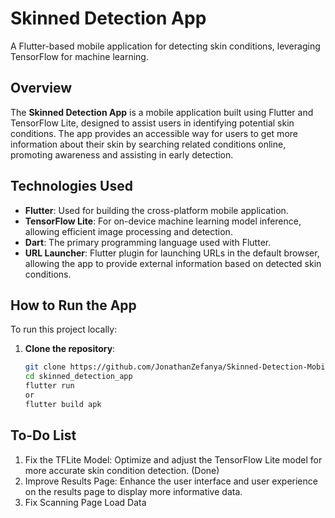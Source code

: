 # Skinned Detection App

A Flutter-based mobile application for detecting skin conditions, leveraging TensorFlow for machine learning.

## Overview

The **Skinned Detection App** is a mobile application built using Flutter and TensorFlow Lite, designed to assist users in identifying potential skin conditions. The app provides an accessible way for users to get more information about their skin by searching related conditions online, promoting awareness and assisting in early detection.

## Technologies Used

- **Flutter**: Used for building the cross-platform mobile application.
- **TensorFlow Lite**: For on-device machine learning model inference, allowing efficient image processing and detection.
- **Dart**: The primary programming language used with Flutter.
- **URL Launcher**: Flutter plugin for launching URLs in the default browser, allowing the app to provide external information based on detected skin conditions.

## How to Run the App

To run this project locally:

1. **Clone the repository**:
   ```bash
   git clone https://github.com/JonathanZefanya/Skinned-Detection-Mobile.git
   cd skinned_detection_app
   flutter run
   or
   flutter build apk

## To-Do List
1. Fix the TFLite Model: Optimize and adjust the TensorFlow Lite model for more accurate skin condition detection. (Done)
2. Improve Results Page: Enhance the user interface and user experience on the results page to display more informative data.
3. Fix Scanning Page Load Data 